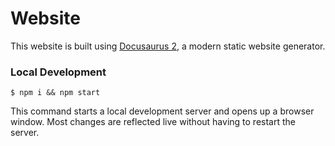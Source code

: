 # Website

This website is built using [Docusaurus 2](https://docusaurus.io/), a modern static website generator.


### Local Development

```
$ npm i && npm start
```

This command starts a local development server and opens up a browser window. Most changes are reflected live without having to restart the server.
